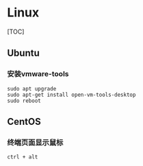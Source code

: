 # Linux

[TOC]

## Ubuntu

### 安装vmware-tools

```shell
sudo apt upgrade  
sudo apt-get install open-vm-tools-desktop
sudo reboot
```



## CentOS

### 终端页面显示鼠标

`ctrl + alt`
